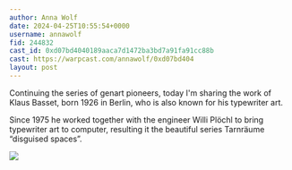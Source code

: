 ```yaml
---
author: Anna Wolf
date: 2024-04-25T10:55:54+0000
username: annawolf
fid: 244832
cast_id: 0xd07bd4040189aaca7d1472ba3bd7a91fa91cc88b
cast: https://warpcast.com/annawolf/0xd07bd404
layout: post
---
```

Continuing the series of genart pioneers, today I'm sharing the work of Klaus Basset, born 1926 in Berlin, who is also known for his typewriter art.   
  
Since 1975 he worked together with the engineer Willi Plöchl to bring typewriter art to computer, resulting it the beautiful series Tarnräume “disguised spaces”.  

![](https://imagedelivery.net/BXluQx4ige9GuW0Ia56BHw/f147fde7-802e-43d5-25a9-ac5e03101200/original)